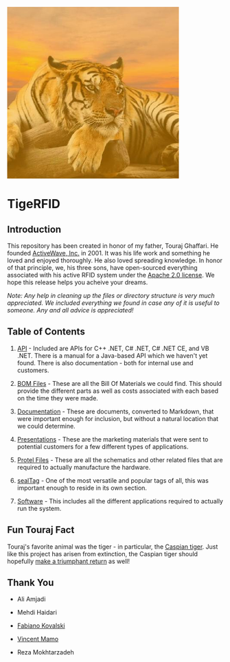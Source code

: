 ![TigeRFID](_assets/tigerfid.jpg)
# TigeRFID

## Introduction

This repository has been created in honor of my father, Touraj Ghaffari. He founded [ActiveWave, Inc.](http://www.activewaveinc.com/) in 2001. It was his life work and something he loved and enjoyed thoroughly. He also loved spreading knowledge. In honor of that principle, we, his three sons, have open-sourced everything associated with his active RFID system under the [Apache 2.0 license](license). We hope this release helps you acheive your dreams.

_Note: Any help in cleaning up the files or directory structure is very much appreciated. We included everything we found in case any of it is useful to someone. Any and all advice is appreciated!_

## Table of Contents

1. [API](api) - Included are APIs for C++ .NET, C# .NET, C# .NET CE, and VB .NET. There is a manual for a Java-based API which we haven't yet found. There is also documentation - both for internal use and customers.

2. [BOM Files](bom-files) - These are all the Bill Of Materials we could find. This should provide the different parts as well as costs associated with each based on the time they were made.

3. [Documentation](documentation) - These are documents, converted to Markdown, that were important enough for inclusion, but without a natural location that we could determine.

4. [Presentations](presentations) - These are the marketing materials that were sent to potential customers for a few different types of applications.

5. [Protel Files](protel-files) - These are all the schematics and other related files that are required to actually manufacture the hardware.

6. [sealTag](sealtag) - One of the most versatile and popular tags of all, this was important enough to reside in its own section.

7. [Software](software) - This includes all the different applications required to actually run the system.

## Fun Touraj Fact

Touraj's favorite animal was the tiger - in particular, the [Caspian tiger](https://en.wikipedia.org/wiki/Caspian_tiger). Just like this project has arisen from extinction, the Caspian tiger should hopefully [make a triumphant return](http://www.bbc.co.uk/newsbeat/article/38663101/scientists-want-to-bring-cousin-of-extinct-caspian-tiger-to-central-asia) as well!

## Thank You

* Ali Amjadi

* Mehdi Haidari

* [Fabiano Kovalski](https://www.linkedin.com/in/fabianogk)

* [Vincent Mamo](https://www.linkedin.com/in/vincent-spinella-mamo-5262524)

* Reza Mokhtarzadeh
